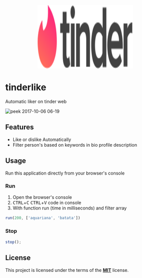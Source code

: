 <div style="text-align: center;">
  <img style="height: 200px; width: 300px; " src="tinderNewLogo.svg">
</div>

# tinderlike

Automatic liker on tinder web

![peek 2017-10-06 06-19](https://user-images.githubusercontent.com/1028425/31271681-c1ca4898-aa5e-11e7-9704-df053707c306.gif)

## Features

* Like or dislike Automatically
* Filter person's based on keywords in bio profile description

## Usage

Run this application directly from your browser's console

### Run

1. Open the browser's console
2. <kbd>CTRL</kbd>+<kbd>C</kbd>  <kbd>CTRL</kbd>+<kbd>V</kbd> code in console
3. With function run (time in milliseconds) and filter array

```js
run(200, ['aquariana', 'batata'])
```

### Stop
```js
stop();
```

## License

This project is licensed under the terms of the [**MIT**](https://opensource.org/licenses/MIT) license.
